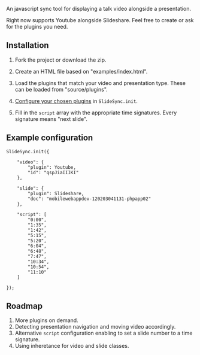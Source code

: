 An javascript sync tool for displaying a talk video alongside a presentation.

Right now supports Youtube alongside Slideshare. Feel free to create or ask for the plugins you need.


Installation
------------

1. Fork the project or download the zip.
2. Create an HTML file based on "examples/index.html".
3. Load the plugins that match your video and presentation type. These can be loaded from "source/plugins".

    
    <script type="text/javascript" src="plugins/youtube.js"></script>
    <script type="text/javascript" src="plugins/slideshare.js"></script>

4. [Configure your chosen plugins](https://github.com/ranbena/SlideSync/wiki/Plugins) in `SlideSync.init`.

5. Fill in the `script` array with the appropriate time signatures. Every signature means "next slide".

Example configuration
---------------------

    SlideSync.init({
    
        "video": {
            "plugin": Youtube,
            "id": "qspJiaIIIKI"
        },
        
        "slide": {
            "plugin": Slideshare,
            "doc": "mobilewebappdev-120203041131-phpapp02"
        },
        
        "script": [
            "0:00",
            "1:35",
            "1:42",
            "5:15",
            "5:20",
            "6:04",
            "6:48",
            "7:47",
            "10:34",
            "10:54",
            "11:10"                    
        ]    
        
    });
    
Roadmap
-------

1. More plugins on demand.
2. Detecting presentation navigation and moving video accordingly.
3. Alternative `script` configuration enabling to set a slide number to a time signature.
4. Using inheretance for video and slide classes.